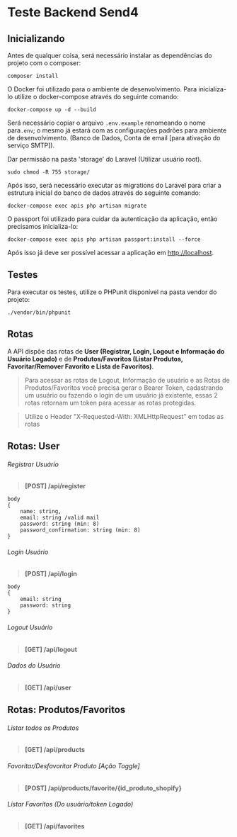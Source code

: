 # Teste Backend Send4

## Inicializando
Antes de qualquer coisa, será necessário instalar as dependências do projeto com o composer:

`composer install`

O Docker foi utilizado para o ambiente de desenvolvimento. Para inicializa-lo utilize o docker-compose através do seguinte comando:

`docker-compose up -d --build`

Será necessário copiar o arquivo `.env.example` renomeando o nome para`.env`; o mesmo já estará com as configurações padrões para ambiente de desenvolvimento. (Banco de Dados, Conta de email [para ativação do serviço SMTP]).

Dar permissão na pasta 'storage' do Laravel (Utilizar usuário root).

`sudo chmod -R 755 storage/`

Após isso, será necessário executar as migrations do Laravel para criar a estrutura inicial do banco de dados através do seguinte comando:

`docker-compose exec apis php artisan migrate`

O passport foi utilizado para cuidar da autenticação da aplicação, então precisamos inicializa-lo:

`docker-compose exec apis php artisan passport:install --force`

Após isso já deve ser possível acessar a aplicação em [http://localhost](http://localhost).

## Testes

Para executar os testes, utilize o PHPunit disponível na pasta vendor do projeto:

`./vendor/bin/phpunit`


## Rotas

A API dispôe das rotas de **User (Registrar, Login, Logout e Informação do Usuário Logado)** e de **Produtos/Favoritos (Listar Produtos, Favoritar/Remover Favorito e Lista de Favoritos)**.

> Para acessar as rotas de Logout, Informação de usuário e as Rotas de Produtos/Favoritos você precisa gerar o Bearer Token, cadastrando um usuário ou fazendo o login de um usuário já existente, essas 2 rotas retornam um token para acessar as rotas protegidas.

> Utilize o Header "X-Requested-With: XMLHttpRequest" em todas as rotas

## Rotas: User

###### *Registrar Usuário*
> **[POST] /api/register**

    body
	{
    	name: string,
    	email: string /valid mail
    	password: string (min: 8)
    	password_confirmation: string (min: 8)
    }

###### *Login Usuário*
> **[POST] /api/login**

    body
	{
    	email: string
    	password: string
    }

###### *Logout Usuário*
> **[GET] /api/logout**

###### *Dados do Usuário*
> **[GET] /api/user**

## Rotas: Produtos/Favoritos

###### *Listar todos os Produtos*
> **[GET] /api/products**

###### *Favoritar/Desfavoritar Produto [Ação Toggle]*
> **[POST] /api/products/favorite/{id_produto_shopify}**

###### *Listar Favoritos (Do usuário/token Logado)*
> **[GET] /api/favorites**



